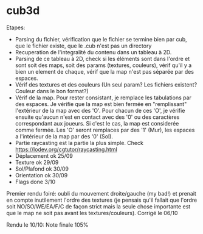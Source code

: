 # cub3d

Etapes:
- Parsing du fichier, vérification que le fichier se termine bien par cub, que le fichier existe, que le .cub n'est pas un directory
- Recuperation de l'integralité du contenu dans un tableau à 2D.
- Parsing de ce tableau à 2D, check si les éléments sont dans l'ordre et sont soit des maps, soit des params (textures, couleurs), vérif qu'il y a bien un element de chaque, vérif que la map n'est pas séparée par des espaces.
- Vérif des textures et des couleurs (Un seul param? Les fichiers existent? Couleur dans le bon format?)
- Vérif de la map. Pour rester consistant, je remplace les tabulations par des espaces. Je vérifie que la map est bien fermée en "remplissant" l'extérieur de la map avec des 'O'. Pour chacun de ces 'O', je vérifie ensuite qu'aucun n'est en contact avec des '0' ou des caractères correspondant aux joueurs. Si c'est le cas, la map est considerée comme fermée. Les 'O' seront remplaces par des '1' (Mur), les espaces a l'intérieur de la map par des '0' (Sol).
- Partie raycasting est la partie la plus simple. Check https://lodev.org/cgtutor/raycasting.html 
- Déplacement ok 25/09
- Texture ok 29/09
- Sol/Plafond ok 30/09
- Orientation ok 30/09
- Flags done 3/10

Premier rendu foiré: oubli du mouvement droite/gauche (my bad!) et prenait en compte inutilement l'ordre des textures (je pensais qu'il fallait que l'ordre soit NO/SO/WE/EA/F/C de façon strict mais la seule chose importante est que le map ne soit pas avant les textures/couleurs).
Corrigé le 06/10

Rendu le 10/10: Note finale 105%
